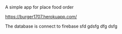 A simple app for place food order

https://burger1707.herokuapp.com/

The database is connect to firebase
 sfd gdsfg dfg dsfg